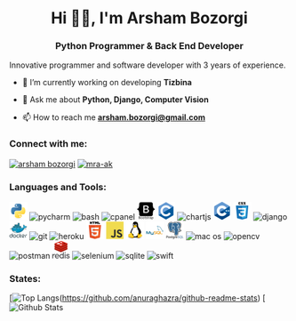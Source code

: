 <h1 align="center">Hi 👋🏻, I'm Arsham Bozorgi</h1>
<h3 align="center">Python Programmer & Back End Developer</h3>

<p align="left">Innovative programmer and software developer with 3 years of experience.</p>

- 🔭 I’m currently working on developing **Tizbina**

[//]: # (- 🌱 I’m currently learning **CI/CD**)

- 💬 Ask me about **Python, Django, Computer Vision**

- 📫 How to reach me **arsham.bozorgi@gmail.com**


<h3 align="left">Connect with me:</h3>
<p align="left">
<a href="https://www.linkedin.com/in/arsham-bozorgi-b190b4220" target="blank"><img align="center" src="https://raw.githubusercontent.com/rahuldkjain/github-profile-readme-generator/master/src/images/icons/Social/linked-in-alt.svg" alt="arsham bozorgi" height="25" width="35" /></a>
<a href="mailto:arsham.bozorgi@gmail.com" target="blank"><img align="center" src="https://mailmeteor.com/logos/assets/PNG/Gmail_Logo_512px.png" alt="mra-ak" height="25" width="35" /></a>
</p>


<h3 align="left">Languages and Tools:</h3>
<p align="left">
<img src="https://raw.githubusercontent.com/devicons/devicon/master/icons/python/python-original.svg" alt="python" width="32" height="32"/>
<img src="https://www.cdnlogo.com/logos/p/47/pycharmedu-icon.svg" alt="pycharm" width="32" height="32"/> 
<img src="https://www.vectorlogo.zone/logos/gnu_bash/gnu_bash-icon.svg" alt="bash" width="32" height="32"/> 
<img src="https://www.cdnlogo.com/logos/c/7/cpanel.svg" alt="cpanel" width="42" height="32"/>
<img src="https://raw.githubusercontent.com/devicons/devicon/master/icons/bootstrap/bootstrap-plain-wordmark.svg" alt="bootstrap" width="32" height="32"/>
<img src="https://raw.githubusercontent.com/devicons/devicon/master/icons/c/c-original.svg" alt="c" width="32" height="32"/>
<img src="https://www.chartjs.org/media/logo-title.svg" alt="chartjs" width="32" height="32"/>
<img src="https://raw.githubusercontent.com/devicons/devicon/master/icons/cplusplus/cplusplus-original.svg" alt="cplusplus" width="32" height="32"/>
<img src="https://raw.githubusercontent.com/devicons/devicon/master/icons/css3/css3-original-wordmark.svg" alt="css3" width="32" height="32"/>
<img src="https://user-images.githubusercontent.com/29748439/177030588-a1916efd-384b-439a-9b30-24dd24dd48b6.png" alt="django" width="40" height="26"/> 
<img src="https://raw.githubusercontent.com/devicons/devicon/master/icons/docker/docker-original-wordmark.svg" alt="docker" width="32" height="32"/>
<img src="https://www.vectorlogo.zone/logos/git-scm/git-scm-icon.svg" alt="git" width="32" height="32"/>
<img src="https://www.vectorlogo.zone/logos/heroku/heroku-icon.svg" alt="heroku" width="32" height="32"/>
<img src="https://raw.githubusercontent.com/devicons/devicon/master/icons/html5/html5-original-wordmark.svg" alt="html5" width="32" height="32"/>
<img src="https://raw.githubusercontent.com/devicons/devicon/master/icons/javascript/javascript-original.svg" alt="javascript" width="32" height="32"/>
<img src="https://raw.githubusercontent.com/devicons/devicon/master/icons/linux/linux-original.svg" alt="linux" width="32" height="32"/>
<img src="https://raw.githubusercontent.com/devicons/devicon/master/icons/mysql/mysql-original-wordmark.svg" alt="mysql" width="32" height="32"/>
<img src="https://raw.githubusercontent.com/devicons/devicon/master/icons/postgresql/postgresql-original-wordmark.svg" alt="postgresql" width="32" height="32"/>
<img src="https://www.cdnlogo.com/logos/m/92/mac-os-x.svg" alt="mac os" width="32" height="32"/>
<img src="https://www.vectorlogo.zone/logos/opencv/opencv-icon.svg" alt="opencv" width="32" height="32"/>
<img src="https://www.vectorlogo.zone/logos/getpostman/getpostman-icon.svg" alt="postman" width="32" height="32"/>
<img src="https://raw.githubusercontent.com/devicons/devicon/master/icons/redis/redis-original-wordmark.svg" alt="redis" width="32" height="32"/>
<img src="https://raw.githubusercontent.com/detain/svg-logos/780f25886640cef088af994181646db2f6b1a3f8/svg/selenium-logo.svg" alt="selenium" width="32" height="32"/>
<img src="https://www.vectorlogo.zone/logos/sqlite/sqlite-icon.svg" alt="sqlite" width="32" height="32"/>
<img src="https://www.cdnlogo.com/logos/s/66/swift.svg" alt="swift" width="32" height="32"/>
</p>

<h3 align="left">States:</h3>

[![Top Langs](https://github-readme-stats.vercel.app/api/top-langs/?username=ArshamBz)(https://github.com/anuraghazra/github-readme-stats)
[![Github Stats](https://github-readme-stats.vercel.app/api?username=ArshamBz&show_icons=true&line_height=40&include_all_commits=true&count_private=true)

